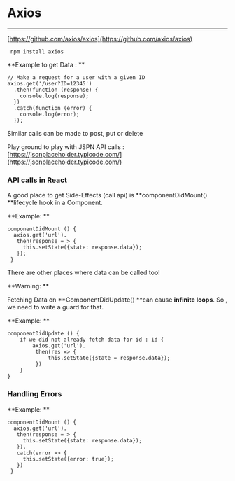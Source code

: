 # Axios

---

[https://github.com/axios/axios](https://github.com/axios/axios)

```
 npm install axios
```

**Example to get Data : **

```
// Make a request for a user with a given ID
axios.get('/user?ID=12345')
  .then(function (response) {
    console.log(response);
  })
  .catch(function (error) {
    console.log(error);
  });
```

Similar calls can be made to post, put  or delete

Play ground to play with JSPN API calls : [https://jsonplaceholder.typicode.com/](https://jsonplaceholder.typicode.com/)

### **API calls in React**

A good place to get Side-Effects \(call api\) is **componentDidMount\(\) **lifecycle hook in a Component.

**Example: **

```
componentDidMount () { 
  axios.get('url'). 
   then(response = > {
     this.setState({state: response.data});
   });
 }
```

There are other places where data can be called too! 

**Warning: **

Fetching Data on **ComponentDidUpdate\(\) **can cause **infinite loops**. So , we need to write a guard for that. 

**Example: **

```
componentDidUpdate () {
    if we did not already fetch data for id : id {
        axios.get('url').
         then(res => {
             this.setState({state = response.data});
         })
    }
}
```



### Handling Errors

**Example: **

```
componentDidMount () { 
  axios.get('url'). 
   then(response = > {
     this.setState({state: response.data});
   }).
   catch(error => {
     this.setState({error: true});
   })
 }
```










